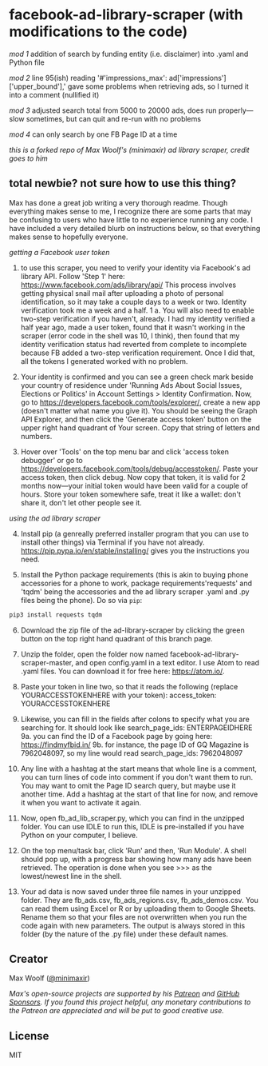 # facebook-ad-library-scraper (with modifications to the code)

*mod 1*
addition of search by funding entity (i.e. disclaimer) into .yaml and Python file

*mod 2*
line 95(ish) reading '#'impressions_max': ad['impressions']['upper_bound'],' gave some problems when retrieving ads, so I turned it into a comment (nullified it)

*mod 3*
adjusted search total from 5000 to 20000 ads, does run properly—slow sometimes, but can quit and re-run with no problems

*mod 4*
can only search by one FB Page ID at a time

*this is a forked repo of Max Woolf's (minimaxir) ad library scraper, credit goes to him*

## total newbie? not sure how to use this thing?
Max has done a great job writing a very thorough readme. Though everything makes sense to me, I recognize there are some parts that may be confusing to users who have little to no experience running any code. I have included a very detailed blurb on instructions below, so that everything makes sense to hopefully everyone.

*getting a Facebook user token*
1. to use this scraper, you need to verify your identity via Facebook's ad library API. Follow 'Step 1' here: https://www.facebook.com/ads/library/api/ This process involves getting physical snail mail after uploading a photo of personal identification, so it may take a couple days to a week or two. Identity verification took me a week and a half. 
  1 a. You will also need to enable two-step verification if you haven't, already. I had my identity verified a half year ago, made a user token, found that it wasn't working in the scraper (error code in the shell was 10, I think), then found that my identity verification status had reverted from complete to incomplete because FB added a two-step verification requirement. Once I did that, all the tokens I generated worked with no problem. 
  
2. Your identity is confirmed and you can see a green check mark beside your country of residence under 'Running Ads About Social Issues, Elections or Politics' in Account Settings > Identity Confirmation. Now, go to https://developers.facebook.com/tools/explorer/, create a new app (doesn't matter what name you give it). You should be seeing the Graph API Explorer, and then click the 'Generate access token' button on the upper right hand quadrant of Your screen. Copy that string of letters and numbers.

3. Hover over 'Tools' on the top menu bar and click 'access token debugger' or go to https://developers.facebook.com/tools/debug/accesstoken/. Paste your access token, then click debug. Now copy that token, it is valid for 2 months now—your initial token would have been valid for a couple of hours. Store your token somewhere safe, treat it like a wallet: don't share it, don't let other people see it.

*using the ad library scraper*

4. Install pip (a genreally preferred installer program that you can use to install other things) via Terminal if you have not already. https://pip.pypa.io/en/stable/installing/ gives you the instructions you need.

5. Install the Python package requirements (this is akin to buying phone accessories for a phone to work, package requirements'requests' and 'tqdm' being the accessories and the ad library scraper .yaml and .py files being the phone). Do so via `pip`:

```sh
pip3 install requests tqdm
```

6. Download the zip file of the ad-library-scraper by clicking the green button on the top right hand quadrant of this branch page. 

7. Unzip the folder, open the folder now named facebook-ad-library-scraper-master, and open config.yaml in a text editor. I use Atom to read .yaml files. You can download it for free here: https://atom.io/.

8. Paste your token in line two, so that it reads the following (replace YOURACCESSTOKENHERE with your token): access_token: YOURACCESSTOKENHERE 

9. Likewise, you can fill in the fields after colons to specify what you are searching for. It should look like search_page_ids: ENTERPAGEIDHERE
9a. you can find the ID of a Facebook page by going here: https://findmyfbid.in/
9b. for instance, the page ID of GQ Magazine is 7962048097, so my line would read search_page_ids: 7962048097

10. Any line with a hashtag at the start means that whole line is a comment, you can turn lines of code into comment if you don't want them to run. You may want to omit the Page ID search query, but maybe use it another time. Add a hashtag at the start of that line for now, and remove it when you want to activate it again.

11. Now, open fb_ad_lib_scraper.py, which you can find in the unzipped folder. You can use IDLE to run this, IDLE is pre-installed if you have Python on your computer, I believe. 

12. On the top menu/task bar, click 'Run' and then, 'Run Module'. A shell should pop up, with a progress bar showing how many ads have been retrieved. The operation is done when you see >>> as the lowest/newest line in the shell. 

13. Your ad data is now saved under three file names in your unzipped folder. They are fb_ads.csv, fb_ads_regions.csv, fb_ads_demos.csv. You can read them using Excel or R or by uploading them to Google Sheets. Rename them so that your files are not overwritten when you run the code again with new parameters. The output is always stored in this folder (by the nature of the .py file) under these default names. 

## Creator

Max Woolf ([@minimaxir](https://minimaxir.com))

*Max's open-source projects are supported by his [Patreon](https://www.patreon.com/minimaxir) and [GitHub Sponsors](https://github.com/sponsors/minimaxir). If you found this project helpful, any monetary contributions to the Patreon are appreciated and will be put to good creative use.*

## License

MIT
